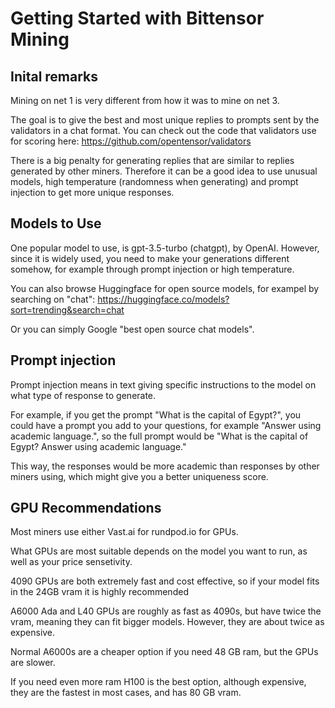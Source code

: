 # Getting Started with Bittensor Mining

## Inital remarks
Mining on net 1 is very different from how it was to mine on net 3.

The goal is to give the best and most unique replies to prompts sent by the validators in a chat format. You can check out the code that validators use for scoring here: https://github.com/opentensor/validators

There is a big penalty for generating replies that are similar to replies generated by other miners. Therefore it can be a good idea to use unusual models, high temperature (randomness when generating) and prompt injection to get more unique responses.


## Models to Use
One popular model to use, is gpt-3.5-turbo (chatgpt), by OpenAI. However, since it is widely used, you need to make your generations different somehow, for example through prompt injection or high temperature.

You can also browse Huggingface for open source models, for exampel by searching on "chat": https://huggingface.co/models?sort=trending&search=chat

Or you can simply Google "best open source chat models".

## Prompt injection
Prompt injection means in text giving specific instructions to the model on what type of response to generate.

For example, if you get the prompt "What is the capital of Egypt?", you could have a prompt you add to your questions, for example "Answer using academic language.", so the full prompt would be "What is the capital of Egypt? Answer using academic language."

This way, the responses would be more academic than responses by other miners using, which might give you a better uniqueness score.


## GPU Recommendations
Most miners use either Vast.ai for rundpod.io for GPUs.

What GPUs are most suitable depends on the model you want to run, as well as your price sensetivity.

4090 GPUs are both extremely fast and cost effective, so if your model fits in the 24GB vram it is highly recommended

A6000 Ada and L40 GPUs are roughly as fast as 4090s, but have twice the vram, meaning they can fit bigger models. However, they are about twice as expensive.

Normal A6000s are a cheaper option if you need 48 GB ram, but the GPUs are slower.

If you need even more ram H100 is the best option, although expensive, they are the fastest in most cases, and has 80 GB vram.
